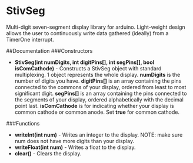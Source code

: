 # StivSeg
Multi-digit seven-segment display library for arduino.  Light-weight design allows the user to continuously write data gathered (ideally) from a TimerOne interrupt.

##Documentation
###Constructors
* **StivSeg(int numDigits, int digitPins[], int segPins[], bool isComCathode)** \- Constructs a StivSeg object with standard multiplexing.  1 object represents the whole display.
  **numDigits** is the number of digits you have.
  **digitPins[]** is an array containing the pins connected to the commons of your display, ordered from least to most significant digit.
  **segPins[]** is an array containing the pins connected to the segments of your display, ordered alphabetically with the decimal point last.
  **isComCathode** is for indicating whether your display is common cathode or common anode.  Set **true** for common cathode.

###Functions
* **writeInt(int num)** \- Writes an integer to the display.  NOTE: make sure num does not have more digits than your display.
* **writeFloat(int num)** \- Writes a float to the display.
* **clear()** \- Clears the display.
